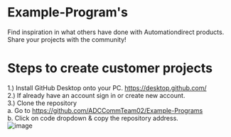 # Example-Program's  
Find inspiration in what others have done with Automationdirect products. Share your projects with the community!

# Steps to create customer projects

1.) Install GitHub Desktop onto your PC. https://desktop.github.com/   
2.) If already have an account sign in or create new account.  
3.) Clone the repository  
	a. Go to https://github.com/ADCCommTeam02/Example-Programs     
	b. Click on code dropdown & copy the repository address.  
![image](https://user-images.githubusercontent.com/47575229/172681250-a5646140-39b2-44e1-b1e7-c713c085942f.png)  


